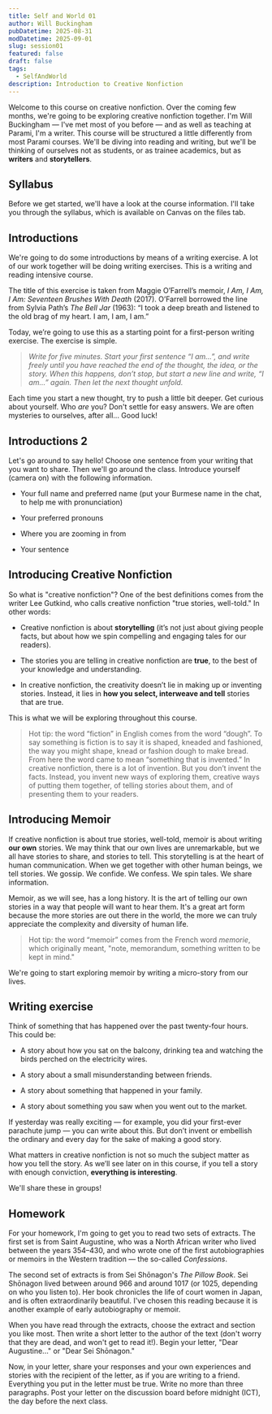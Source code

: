 ```yaml
---
title: Self and World 01
author: Will Buckingham
pubDatetime: 2025-08-31
modDatetime: 2025-09-01
slug: session01
featured: false
draft: false
tags:
  - SelfAndWorld
description: Introduction to Creative Nonfiction
---
```

Welcome to this course on creative nonfiction. Over the coming few months, we're going to be exploring creative nonfiction together. I'm Will Buckingham — I've met most of you before — and as well as teaching at Parami, I'm a writer. This course will be structured a little differently from most Parami courses. We'll be diving into reading and writing, but we'll be thinking of ourselves not as students, or as trainee academics, but as **writers** and **storytellers**.

## Syllabus

Before we get started, we'll have a look at the course information. I'll take you through the syllabus, which is available on Canvas on the files tab.

## Introductions

We're going to do some introductions by means of a writing exercise. A lot of our work together will be doing writing exercises. This is a writing and reading intensive course.

The title of this exercise is taken from Maggie O’Farrell’s memoir, _I Am, I Am, I Am: Seventeen Brushes With Death_ (2017). O’Farrell borrowed the line from Sylvia Path’s _The Bell Jar_ (1963): “I took a deep breath and listened to the old brag of my heart. I am, I am, I am.”

Today, we’re going to use this as a starting point for a first-person writing exercise. The exercise is simple.

> _Write for five minutes. Start your first sentence “I am…”, and write freely until you have reached the end of the thought, the idea, or the story. When this happens, don’t stop, but start a new line and write, “I am…” again. Then let the next thought unfold._

Each time you start a new thought, try to push a little bit deeper. Get curious about yourself. Who _are_ you? Don't settle for easy answers. We are often mysteries to ourselves, after all... Good luck!

## Introductions 2

Let's go around to say hello! Choose one sentence from your writing that you want to share. Then we'll go around the class. Introduce yourself (camera on) with the following information.

*   Your full name and preferred name (put your Burmese name in the chat, to help me with pronunciation)
    
*   Your preferred pronouns
    
*   Where you are zooming in from
    
*   Your sentence
    

## Introducing Creative Nonfiction

So what is "creative nonfiction"? One of the best definitions comes from the writer Lee Gutkind, who calls creative nonfiction "true stories, well-told." In other words:

*   Creative nonfiction is about **storytelling** (it’s not just about giving people facts, but about how we spin compelling and engaging tales for our readers).
    
*   The stories you are telling in creative nonfiction are **true**, to the best of your knowledge and understanding.
    
*   In creative nonfiction, the creativity doesn’t lie in making up or inventing stories. Instead, it lies in **how you select, interweave and tell** stories that are true.
    

This is what we will be exploring throughout this course.

> Hot tip: the word “fiction” in English comes from the word “dough”. To say something is fiction is to say it is shaped, kneaded and fashioned, the way you might shape, knead or fashion dough to make bread. From here the word came to mean “something that is invented.” In creative nonfiction, there is a lot of invention. But you don’t invent the facts. Instead, you invent new ways of exploring them, creative ways of putting them together, of telling stories about them, and of presenting them to your readers.

## Introducing Memoir

If creative nonfiction is about true stories, well-told, memoir is about writing **our own** stories. We may think that our own lives are unremarkable, but we all have stories to share, and stories to tell. This storytelling is at the heart of human communication. When we get together with other human beings, we tell stories. We gossip. We confide. We confess. We spin tales. We share information.

Memoir, as we will see, has a long history. It is the art of telling our own stories in a way that people will want to hear them. It's a great art form because the more stories are out there in the world, the more we can truly appreciate the complexity and diversity of human life.

> Hot tip: the word “memoir” comes from the French word _memorie_, which originally meant, "note, memorandum, something written to be kept in mind."

We're going to start exploring memoir by writing a micro-story from our lives.

## Writing exercise

Think of something that has happened over the past twenty-four hours. This could be:

*   A story about how you sat on the balcony, drinking tea and watching the birds perched on the electricity wires.
    
*   A story about a small misunderstanding between friends.
    
*   A story about something that happened in your family.
    
*   A story about something you saw when you went out to the market.
    

If yesterday was really exciting — for example, you did your first-ever parachute jump — you can write about this. But don’t invent or embellish the ordinary and every day for the sake of making a good story.

What matters in creative nonfiction is not so much the subject matter as how you tell the story. As we’ll see later on in this course, if you tell a story with enough conviction, **everything is interesting**.

We'll share these in groups!

## Homework

For your homework, I'm going to get you to read two sets of extracts. The first set is from Saint Augustine, who was a North African writer who lived between the years 354–430, and who wrote one of the first autobiographies or memoirs in the Western tradition — the so-called _Confessions_.

The second set of extracts is from Sei Shōnagon's _The Pillow Book_. Sei Shōnagon lived between around 966 and around 1017 (or 1025, depending on who you listen to). Her book chronicles the life of court women in Japan, and is often extraordinarily beautiful. I've chosen this reading because it is another example of early autobiography or memoir.

When you have read through the extracts, choose the extract and section you like most. Then write a short letter to the author of the text (don't worry that they are dead, and won't get to read it!). Begin your letter, "Dear Augustine..." or "Dear Sei Shōnagon."

Now, in your letter, share your responses and your own experiences and stories with the recipient of the letter, as if you are writing to a friend. Everything you put in the letter must be true. Write no more than three paragraphs. Post your letter on the discussion board before midnight (ICT), the day before the next class.